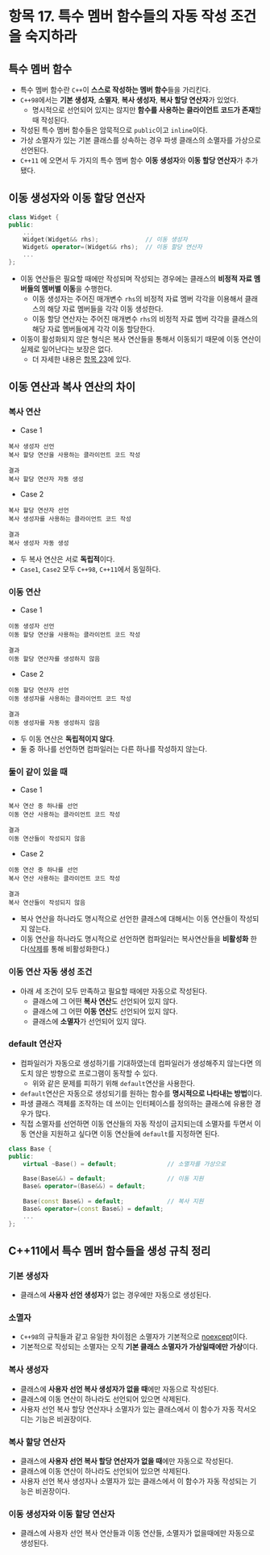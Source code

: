 # 항목 17. 특수 멤버 함수들의 자동 작성 조건을 숙지하라
## 특수 멤버 함수
- 특수 멤버 함수란 `C++`이 **스스로 작성하는 멤버 함수**들을 가리킨다.
- `C++98`에서는 **기본 생성자**, **소멸자**, **복사 생성자**, **복사 할당 연산자**가 있었다.
  - 명시적으로 선언되어 있지는 않지만 **함수를 사용하는 클라이언트 코드가 존재**할때 작성된다.
- 작성된 특수 멤버 함수들은 암묵적으로 `public`이고 `inline`이다.
- 가상 소멸자가 있는 기본 클래스를 상속하는 경우 파생 클래스의 소멸자를 가상으로 선언된다.
- `C++11` 에 오면서 두 가지의 특수 멤버 함수 **이동 생성자**와 **이동 할당 연산자**가 추가됐다.

## 이동 생성자와 이동 할당 연산자
```cpp
class Widget {
public:
    ...
    Widget(Widget&& rhs);             // 이동 생성자
    Widget& operator=(Widget&& rhs);  // 이동 할당 연산자
    ...
};
```
- 이동 연산들은 필요할 때에만 작성되며 작성되는 경우에는 클래스의 **비정적 자료 멤버들의 멤버별 이동**을 수행한다.
  - 이동 생성자는 주어진 매개변수 `rhs`의 비정적 자료 멤버 각각을 이용해서 클래스의 해당 자료 멤버들을 각각 이동 생성한다.
  - 이동 할당 연산자는 주어진 매개변수 `rhs`의 비정적 자료 멤버 각각을 클래스의 해당 자료 멤버들에게 각각 이동 할당한다.
- 이동이 활성화되지 않은 형식은 복사 연산들을 통해서 이동되기 때문에 이동 연산이 실제로 일어난다는 보장은 없다.
  - 더 자세한 내용은 [항목 23](/Chapter5/Item23.md)에 있다.

## 이동 연산과 복사 연산의 차이
### 복사 연산
- Case 1
```
복사 생성자 선언
복사 할당 연산을 사용하는 클라이언트 코드 작성

결과
복사 할당 연산자 자동 생성
```

- Case 2
```
복사 할당 연산자 선언
복사 생성자를 사용하는 클라이언트 코드 작성

결과
복사 생성자 자동 생성
```
- 두 복사 연산은 서로 **독립적**이다.
- `Case1`, `Case2` 모두 `C++98`, `C++11`에서 동일하다.

### 이동 연산
- Case 1
```
이동 생성자 선언
이동 할당 연산을 사용하는 클라이언트 코드 작성

결과
이동 할당 연산자를 생성하지 않음
```

- Case 2
```
이동 할당 연산자 선언
이동 생성자를 사용하는 클라이언트 코드 작성

결과
이동 생성자를 자동 생성하지 않음
```
- 두 이동 연산은 **독립적이지 않다**.
- 둘 중 하나를 선언하면 컴파일러는 다른 하나를 작성하지 않는다.

### 둘이 같이 있을 때
- Case 1
```
복사 연산 중 하나를 선언
이동 연산 사용하는 클라이언트 코드 작성

결과
이동 연산들이 작성되지 않음
```

- Case 2
```
이동 연산 중 하나를 선언
복사 연산 사용하는 클라이언트 코드 작성

결과
복사 연산들이 작성되지 않음
```
- 복사 연산을 하나라도 명시적으로 선언한 클래스에 대해서는 이동 연산들이 작성되지 않는다.
- 이동 연산을 하나라도 명시적으로 선언하면 컴파일러는 복사연산들을 **비활성화** 한다([삭제](/Chapter3/Item11.md)를 통해 비활성화한다.)

### 이동 연산 자동 생성 조건
- 아래 세 조건이 모두 만족하고 필요할 때에만 자동으로 작성된다.
  - 클래스에 그 어떤 **복사 연산**도 선언되어 있지 않다.
  - 클래스에 그 어떤 **이동 연산**도 선언되어 있지 않다.
  - 클래스에 **소멸자**가 선언되어 있지 않다.

### default 연산자
- 컴파일러가 자동으로 생성하기를 기대하였는데 컴파일러가 생성해주지 않는다면 의도치 않은 방향으로 프로그램이 동작할 수 있다.
  - 위와 같은 문제를 피하기 위해 `default`연산을 사용한다.
- `default`연산은 자동으로 생성되기를 원하는 함수를 **명시적으로 나타내는 방법**이다.
- 파생 클래스 객체를 조작하는 데 쓰이는 인터페이스를 정의하는 클래스에 유용한 경우가 많다.
- 직접 소멸자를 선언하면 이동 연산들의 자동 작성이 금지되는데 소멸자를 두면서 이동 연산을 지원하고 싶다면 이동 연산들에 `default`를 지정하면 된다.
```cpp
class Base {
public:
    virtual ~Base() = default;              // 소멸자를 가상으로
    
    Base(Base&&) = default;                 // 이동 지원
    Base& operator=(Base&&) = default;
    
    Base(const Base&) = default;            // 복사 지원
    Base& operator=(const Base&) = default;
    ...
};
```

## C++11에서 특수 멤버 함수들을 생성 규칙 정리
### 기본 생성자
- 클래스에 **사용자 선언 생성자**가 없는 경우에만 자동으로 생성된다.

### 소멸자
- `C++98`의 규칙들과 같고 유일한 차이점은 소멸자가 기본적으로 [noexcept](/Chapter3/Item14.md)이다.
- 기본적으로 작성되는 소멸자는 오직 **기본 클래스 소멸자가 가상일때에만 가상**이다.

### 복사 생성자
- 클래스에 **사용자 선언 복사 생성자가 없을 때**에만 자동으로 작성된다.
- 클래스에 이동 연산이 하나라도 선언되어 있으면 삭제된다.
- 사용자 선언 복사 할당 연산자나 소멸자가 있는 클래스에서 이 함수가 자동 작서오디는 기능은 비권장이다.

### 복사 할당 연산자
- 클래스에 **사용자 선언 복사 할당 연산자가 없을 때**에만 자동으로 작성된다.
- 클래스에 이동 연산이 하나라도 선언되어 있으면 삭제된다.
- 사용자 선언 복사 생성자나 소멸자가 있는 클래스에서 이 함수가 자동 작성되는 기능은 비권장이다.

### 이동 생성자와 이동 할당 연산자
- 클래스에 사용자 선언 복사 연산들과 이동 연산들, 소멸자가 없을때에만 자동으로 생성된다.